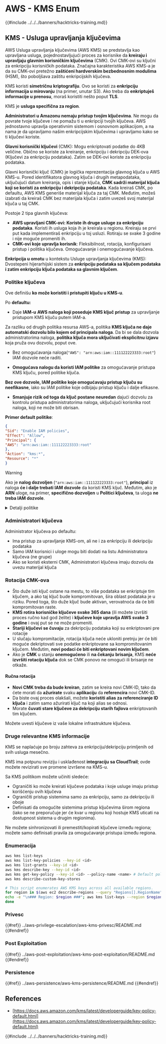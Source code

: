 # AWS - KMS Enum

{{#include ../../../banners/hacktricks-training.md}}

## KMS - Usluga upravljanja ključevima

AWS Usluga upravljanja ključevima (AWS KMS) se predstavlja kao upravljana usluga, pojednostavljujući proces za korisnike da **kreiraju i upravljaju glavnim korisničkim ključevima** (CMK). Ovi CMK-ovi su ključni za enkripciju korisničkih podataka. Značajna karakteristika AWS KMS-a je da su CMK-ovi pretežno **zaštićeni hardverskim bezbednosnim modulima** (HSM), što poboljšava zaštitu enkripcijskih ključeva.

KMS koristi **simetričnu kriptografiju**. Ovo se koristi za **enkripciju informacija u mirovanju** (na primer, unutar S3). Ako treba da **enkriptuješ informacije u prenosu**, moraš koristiti nešto poput **TLS**.

KMS je **usluga specifična za region**.

**Administratori u Amazonu nemaju pristup tvojim ključevima**. Ne mogu da povrate tvoje ključeve i ne pomažu ti u enkripciji tvojih ključeva. AWS jednostavno upravlja operativnim sistemom i osnovnom aplikacijom, a na nama je da upravljamo našim enkripcijskim ključevima i upravljamo kako se ti ključevi koriste.

**Glavni korisnički ključevi** (CMK): Mogu enkriptovati podatke do 4KB veličine. Obično se koriste za kreiranje, enkripciju i dekripciju DEK-ova (Ključevi za enkripciju podataka). Zatim se DEK-ovi koriste za enkripciju podataka.

Glavni korisnički ključ (CMK) je logička reprezentacija glavnog ključa u AWS KMS-u. Pored identifikatora glavnog ključa i drugih metapodataka, uključujući datum kreiranja, opis i stanje ključa, **CMK sadrži materijal ključa koji se koristi za enkripciju i dekripciju podataka**. Kada kreiraš CMK, po defaultu, AWS KMS generiše materijal ključa za taj CMK. Međutim, možeš izabrati da kreiraš CMK bez materijala ključa i zatim uvezeš svoj materijal ključa u taj CMK.

Postoje 2 tipa glavnih ključeva:

- **AWS upravljani CMK-ovi: Koriste ih druge usluge za enkripciju podataka**. Koristi ih usluga koja ih je kreirala u regionu. Kreiraju se prvi put kada implementiraš enkripciju u toj usluzi. Rotiraju se svake 3 godine i nije moguće promeniti ih.
- **CMK-ovi koje upravlja korisnik**: Fleksibilnost, rotacija, konfigurisani pristup i politika ključeva. Omogućavanje i onemogućavanje ključeva.

**Enkripcija u omotu** u kontekstu Usluge upravljanja ključevima (KMS): Dvostepeni hijerarhijski sistem za **enkripciju podataka sa ključem podataka i zatim enkripciju ključa podataka sa glavnim ključem**.

### Politike ključeva

Ove definišu **ko može koristiti i pristupiti ključu u KMS-u**.

Po **defaultu:**

- Daje **IAM-u** **AWS naloga koji poseduje KMS ključ pristup** za upravljanje pristupom KMS ključu putem IAM-a.

Za razliku od drugih politika resursa AWS-a, politika **KMS ključa ne daje automatski dozvolu bilo kojem od principala naloga**. Da bi se dala dozvola administratorima naloga, **politika ključa mora uključivati eksplicitnu izjavu** koja pruža ovu dozvolu, poput ove.

- Bez omogućavanja naloga(`"AWS": "arn:aws:iam::111122223333:root"`) IAM dozvole neće raditi.

- **Omogućava nalogu da koristi IAM politike** za omogućavanje pristupa KMS ključu, pored politike ključa.

**Bez ove dozvole, IAM politike koje omogućavaju pristup ključu su neefikasne**, iako su IAM politike koje odbijaju pristup ključu i dalje efikasne.

- **Smanjuje rizik od toga da ključ postane neuredan** dajući dozvolu za kontrolu pristupa administratorima naloga, uključujući korisnika root naloga, koji ne može biti obrisan.

**Primer default politike**:
```json
{
"Sid": "Enable IAM policies",
"Effect": "Allow",
"Principal": {
"AWS": "arn:aws:iam::111122223333:root"
},
"Action": "kms:*",
"Resource": "*"
}
```
> [!WARNING]
> Ako je **nalog dozvoljen** (`"arn:aws:iam::111122223333:root"`), **principal** iz naloga **će i dalje trebati IAM dozvole** da koristi KMS ključ. Međutim, ako je **ARN** uloge, na primer, **specifično dozvoljen** u **Politici ključeva**, ta uloga **ne treba IAM dozvole**.

<details>

<summary>Detalji politike</summary>

Osobine politike:

- Dokument zasnovan na JSON-u
- Resurs --> Pogođeni resursi (može biti "\*")
- Akcija --> kms:Encrypt, kms:Decrypt, kms:CreateGrant ... (dozvole)
- Efekat --> Dozvoli/Zabraniti
- Principal --> arn pogođen
- Uslovi (opciono) --> Uslov za davanje dozvola

Grantovi:

- Dozvoljava delegiranje vaših dozvola drugom AWS principalu unutar vašeg AWS naloga. Morate ih kreirati koristeći AWS KMS API-je. Može se naznačiti identifikator CMK, principal koji dobija i potrebni nivo operacije (Decrypt, Encrypt, GenerateDataKey...)
- Nakon što je grant kreiran, izdaju se GrantToken i GrantID

**Pristup**:

- Putem **politike ključeva** -- Ako ovo postoji, ovo ima **prioritet** nad IAM politikom
- Putem **IAM politike**
- Putem **grantova**

</details>

### Administratori ključeva

Administrator ključeva po defaultu:

- Ima pristup za upravljanje KMS-om, ali ne i za enkripciju ili dekripciju podataka
- Samo IAM korisnici i uloge mogu biti dodati na listu Administratora ključeva (ne grupe)
- Ako se koristi eksterni CMK, Administratori ključeva imaju dozvolu da uvezu materijal ključa

### Rotacija CMK-ova

- Što duže isti ključ ostane na mestu, to više podataka se enkriptuje tim ključem, a ako taj ključ bude kompromitovan, šira oblast podataka je u riziku. Pored toga, što duže ključ bude aktivan, verovatnoća da će biti kompromitovan raste.
- **KMS rotira korisničke ključeve svake 365 dana** (ili možete izvršiti proces ručno kad god želite) i **ključeve koje upravlja AWS svake 3 godine** i ovaj put se ne može promeniti.
- **Stariji ključevi se čuvaju** za dekripciju podataka koji su enkriptovani pre rotacije
- U slučaju kompromitacije, rotacija ključa neće ukloniti pretnju jer će biti moguće dekriptovati sve podatke enkriptovane sa kompromitovanim ključem. Međutim, **novi podaci će biti enkriptovani novim ključem**.
- Ako je **CMK** u stanju **onemogućeno** ili **na čekanju** **brisanja**, KMS **neće izvršiti rotaciju ključa** dok se CMK ponovo ne omogući ili brisanje ne otkaže.

#### Ručna rotacija

- **Novi CMK treba da bude kreiran**, zatim se kreira novi CMK-ID, tako da ćete morati da **ažurirate** svaku **aplikaciju** da **referencira** novi CMK-ID.
- Da biste ovaj proces olakšali, možete **koristiti alias za referenciranje ID ključa** i zatim samo ažurirati ključ na koji alias se odnosi.
- Morate **čuvati stare ključeve za dekripciju starih fajlova** enkriptovanih tim ključem.

Možete uvesti ključeve iz vaše lokalne infrastrukture ključeva.

### Druge relevantne KMS informacije

KMS se naplaćuje po broju zahteva za enkripciju/dekripciju primljenih od svih usluga mesečno.

KMS ima potpunu reviziju i usklađenost **integraciju sa CloudTrail**; ovde možete revizirati sve promene izvršene na KMS-u.

Sa KMS politikom možete učiniti sledeće:

- Ograničiti ko može kreirati ključeve podataka i koje usluge imaju pristup korišćenju ovih ključeva
- Ograničiti pristup sistemima samo za enkripciju, samo za dekripciju ili oboje
- Definisati da omogućite sistemima pristup ključevima širom regiona (iako se ne preporučuje jer će kvar u regionu koji hostuje KMS uticati na dostupnost sistema u drugim regionima).

Ne možete sinhronizovati ili premestiti/kopirati ključeve između regiona; možete samo definisati pravila za omogućavanje pristupa između regiona.

### Enumeracija
```bash
aws kms list-keys
aws kms list-key-policies --key-id <id>
aws kms list-grants --key-id <id>
aws kms describe-key --key-id <id>
aws kms get-key-policy --key-id <id> --policy-name <name> # Default policy name is "default"
aws kms describe-custom-key-stores

# This script enumerates AWS KMS keys across all available regions.
for region in $(aws ec2 describe-regions --query "Regions[].RegionName" --output text); do
echo -e "\n### Region: $region ###"; aws kms list-keys --region $region --query "Keys[].KeyId" --output text | tr '\t' '\n';
done
```
### Privesc

{{#ref}}
../aws-privilege-escalation/aws-kms-privesc/README.md
{{#endref}}

### Post Exploitation

{{#ref}}
../aws-post-exploitation/aws-kms-post-exploitation/README.md
{{#endref}}

### Persistence

{{#ref}}
../aws-persistence/aws-kms-persistence/README.md
{{#endref}}

## References

- [https://docs.aws.amazon.com/kms/latest/developerguide/key-policy-default.html](https://docs.aws.amazon.com/kms/latest/developerguide/key-policy-default.html)

{{#include ../../../banners/hacktricks-training.md}}
